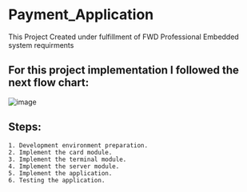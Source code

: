 # Payment_Application
This Project Created under fulfillment of FWD Professional Embedded system requirments 

## For this project implementation I followed the next flow chart:
![image](https://user-images.githubusercontent.com/90921667/185981893-feee4474-76cc-4377-83e4-9d81546dcec0.png)

## Steps:
	1. Development environment preparation.
	2. Implement the card module.
	3. Implement the terminal module.
	4. Implement the server module.
	5. Implement the application.
	6. Testing the application.
